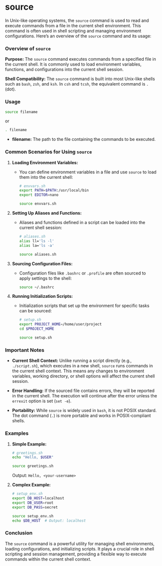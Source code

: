 # source 

In Unix-like operating systems, the `source` command is used to read and execute commands from a file in the current shell environment. This command is often used in shell scripting and managing environment configurations. Here’s an overview of the `source` command and its usage:

### Overview of `source`

**Purpose:** The `source` command executes commands from a specified file in the current shell. It is commonly used to load environment variables, functions, and configurations into the current shell session.

**Shell Compatibility:** The `source` command is built into most Unix-like shells such as `bash`, `zsh`, and `ksh`. In `csh` and `tcsh`, the equivalent command is `.` (dot).

### Usage

```bash
source filename
```
or
```bash
. filename
```

- **filename:** The path to the file containing the commands to be executed.

### Common Scenarios for Using `source`

1. **Loading Environment Variables:**
   - You can define environment variables in a file and use `source` to load them into the current shell:
     ```bash
     # envvars.sh
     export PATH=$PATH:/usr/local/bin
     export EDITOR=nano
     ```
     ```bash
     source envvars.sh
     ```

2. **Setting Up Aliases and Functions:**
   - Aliases and functions defined in a script can be loaded into the current shell session:
     ```bash
     # aliases.sh
     alias ll='ls -l'
     alias la='ls -a'
     ```
     ```bash
     source aliases.sh
     ```

3. **Sourcing Configuration Files:**
   - Configuration files like `.bashrc` or `.profile` are often sourced to apply settings to the shell:
     ```bash
     source ~/.bashrc
     ```

4. **Running Initialization Scripts:**
   - Initialization scripts that set up the environment for specific tasks can be sourced:
     ```bash
     # setup.sh
     export PROJECT_HOME=/home/user/project
     cd $PROJECT_HOME
     ```
     ```bash
     source setup.sh
     ```

### Important Notes

- **Current Shell Context:** Unlike running a script directly (e.g., `./script.sh`), which executes in a new shell, `source` runs commands in the current shell context. This means any changes to environment variables, working directory, or shell options will affect the current shell session.

- **Error Handling:** If the sourced file contains errors, they will be reported in the current shell. The execution will continue after the error unless the `errexit` option is set (`set -e`).

- **Portability:** While `source` is widely used in `bash`, it is not POSIX standard. The dot command (`.`) is more portable and works in POSIX-compliant shells.

### Examples

1. **Simple Example:**
   ```bash
   # greetings.sh
   echo "Hello, $USER"
   ```
   ```bash
   source greetings.sh
   ```
   Output: `Hello, <your-username>`

2. **Complex Example:**
   ```bash
   # setup_env.sh
   export DB_HOST=localhost
   export DB_USER=root
   export DB_PASS=secret
   ```
   ```bash
   source setup_env.sh
   echo $DB_HOST  # Output: localhost
   ```

### Conclusion

The `source` command is a powerful utility for managing shell environments, loading configurations, and initializing scripts. It plays a crucial role in shell scripting and session management, providing a flexible way to execute commands within the current shell context.

